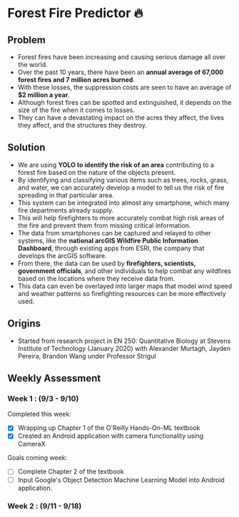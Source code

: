 # Forest Fire Predictor :fire:

## Problem
- Forest fires have been increasing and causing serious damage all over the world. 
- Over the past 10 years, there have been an **annual average of 67,000 forest fires and 7 million acres burned**. 
- With these losses, the suppression costs are seen to have an average of **$2 million a year**. 
- Although forest fires can be spotted and extinguished, it depends on the size of the fire when it comes to losses. 
- They can have a devastating impact on the acres they affect, the lives they affect, and the structures they destroy.

## Solution
- We are using **YOLO to identify the risk of an area** contributing to a forest fire based on the nature of the objects present. 
- By identifying and classifying various items such as trees, rocks, grass, and water, we can accurately develop a model to tell us the risk of fire spreading in that particular area. 
- This system can be integrated into almost any smartphone, which many fire departments already supply. 
- This will help firefighters to more accurately combat high risk areas of the fire and prevent them from missing critical information. 
- The data from smartphones can be captured and relayed to other systems, like the **national arcGIS Wildfire Public Information Dashboard**, through existing apps from ESRI, the company that develops the arcGIS software. 
- From there, the data can be used by **firefighters, scientists, government officials**, and other individuals to help combat any wildfires based on the locations where they receive data from. 
- This data can even be overlayed into larger maps that model wind speed and weather patterns so firefighting resources can be more effectively used. 

## Origins
- Started from research project in EN 250: Quantitative Biology at Stevens Institute of Technology (January 2020) with Alexander Murtagh, Jayden Pereira, Brandon Wang under Professor Strigul

## Weekly Assessment

### Week 1 : (9/3 - 9/10)
Completed this week: 
- [X] Wrapping up Chapter 1 of the O'Reilly Hands-On-ML textbook
- [X] Created an Android application with camera functionality using CameraX

Goals coming week:
- [ ] Complete Chapter 2 of the textbook
- [ ] Input Google's Object Detection Machine Learning Model into Android application.

### Week 2 : (9/11 - 9/18)
